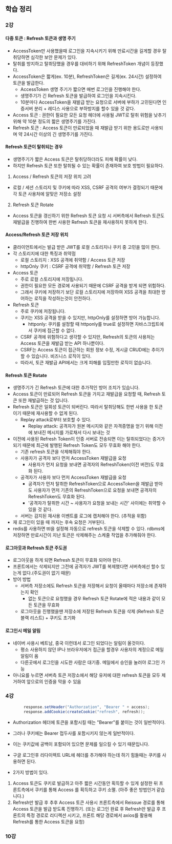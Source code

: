 ## 학습 정리

### 2강
#### 다중 토큰 : Refresh 토큰과 생명 주기
- AccessToken만 사용했을때 로그인을 지속시키기 위해 만료시간을 길게할 경우 탈취당하면 심각한 보안 문제가 있다.
- 탈취를 방지하고 탈취당했을 경우를 대비하기 위해 RefreshToken 개념이 등장했다.
- AccessToken은 짧게(ex. 10분), RefreshToken은 길게(ex. 24시간) 설정하여 토큰을 발급한다.
  - AccessToken 생명 주기가 짧으면 매번 로그인을 진행해야 한다.
  - 생명주기가 긴 Refresh 토큰을 발급하여 로그인을 지속시킨다.
  - 10분마다 AccessToken을 재발급 받는 요청으로 서버에 부하가 고민된다면 인증서버 분리 + 레디스 사용으로 부하방지를 할수 있을 것 같다.
- Access 토큰 : 권한이 필요한 모든 요청 헤더에 사용될 JWT로 탈취 위험을 낮추기 위해 약 10분 정도의 짧은 생명주기를 가진다.
- Refresh 토큰 : Access 토큰이 만료되었을 때 재발급 받기 위한 용도로만 사용되며 약 24시간 이상의 긴 생명주기를 가진다.

#### Refresh 토큰이 탈취되는 경우
- 생명주기가 짧은 Access 토큰은 탈취당하더라도 피해 확률이 낮다.
- 하지만 Refresh 토큰 또한 탈취될 수 있는 확률이 존재하여 보호 방법이 필요하다.
1. Access / Refresh 토큰의 저장 위치 고려
- 로컬 / 세션 스토리지 및 쿠키에 따라 XSS, CSRF 공격의 여부가 결정되기 때문에 각 토큰 사용처에 알맞은 저장소 설정
2. Refresh 토큰 Rotate
- Access 토큰을 갱신하기 위한 Refresh 토큰 요청 시 서버측에서 Refresh 토큰도 재발급을 진행하여 한번 사용한 Refresh 토큰을 재사용하지 못하게 한다.

#### Access/Refresh 토큰 저장 위치
- 클라이언트에서는 발급 받은 JWT를 로컬 스토리지나 쿠키 중 고민을 많이 한다.
- 각 스토리지에 대한 특징과 취약점
  - 로컬 스토리지 : XSS 공격에 취약함 / Access 토큰 저장
  - httpOnly 쿠키 : CSRF 공격에 취약함 / Refresh 토큰 저장
- Access 토큰
  - 주로 로컬 스토리지에 저장됩니다.  
  - 권한이 필요한 모든 경로에 사용되기 때문에 CSRF 공격을 받게 되면 위험하다.
  - 그래서 쿠키에 저장하기 보단 로컬 스토리지에 저장하여 XSS 공격을 최대한 방어하는 로직을 작성하는것이 안전하다.
- Refresh 토큰
  - 주로 쿠키에 저장됩니다.
  - 쿠키는 XSS 공격을 받을 수 있지만, httpOnly를 설정하면 방어 가능합니다.
    - httponly: 쿠키를 설정할 때 httponly를 true로 설정하면 자바스크립트에서 쿠키에 접근할 수 없다.
  - CSRF 공격에 위험하다고 생각할 수 있지만, Refresh의 토큰의 사용처는 Access 토큰을 재발급 받는 API 하나뿐이다.
  - CSRF는 Access 토큰이 접근하는 회원 정보 수정, 게시글 CRUD에는 추이갸할 수 있습니다. 비즈니스 로직이 있다.
  - 따라서, 토큰 재발급 API에서는 크게 피해를 입힐만한 로직이 없습니다.

#### Refresh 토큰 Rotate
- 생명주기가 긴 Refresh 토큰에 대한 추가적인 방어 조치가 있습니다.
- Access 토큰이 만료되어 Refresh 토큰을 가지고 재발급을 요청할 때, Refresh 토큰 또한 재발급하는 것 입니다.
- Refresh 토큰은 일회성 토큰이 되버린다. 따라서 탈취당해도 한번 사용을 한 토큰이기 때문에 재사용할 수 없게 된다.
  - Replay attack로부터 보호할 수 있다.
    - Replay attack: 공격자가 원본 메시지와 같은 자격증명을 얻기 위해 이전에 보내진 메시지를 가로채서 다시 보내는 것 
- 이전에 사용된 Refresh Token이 인증 서버로 전송되면 이는 탈취되었다는 증거가 되기 때문에 최근에 발행된 Refresh Token도 모두 무효화 해야 한다.
  - 기존 refresh 토큰을 삭제해줘야 한다. 
  - 사용자가 공격자 보다 먼저 AccessToken 재발급을 요청
    - 사용자가 먼저 요청을 보내면 공격자의 RefreshToken(이전 버전)도 무효화 된다.
  - 공격자가 사용자 보다 먼저 AccessToken 재발급을 요청
    - 공격자가 먼저 탈취한 RefreshToken으로 AccessToken을 재발급 받아도 사용자가 먼저 기존의 RefreshToken으로 요청을 보내면 공격자의 RefreshToken도 무효화 된다.
    - '공격자가 탈취한 시간 ~ 사용자가 요청을 보내는 시간' 사이에는 취약할 수 있을 것 같다.
  - 서버는 감지된 재사용 이벤트를 로그에 캡처해야 한다. (추적을 위함)
- 재 로그인이 있을 때 까지는 후속 요청은 거부된다.
- redis를 사용하면 ttl을 설정해 자동으로 refresh 토큰을 삭제할 수 있다. rdbms에 저장하면 만료시간이 지난 토큰은 삭제해주는 스케줄 작업을 추가해줘야 한다.

#### 로그아웃과 Refresh 토큰 주도권
- 로그아웃을 하게 되면 Refresh 토큰이 무효화 되어야 한다.
- 프론트에서는 삭제되지만 그전에 공격자가 JWT를 복제했다면 서버측에선 할수 있는게 없다.(주도권이 없기 때문)
- 방어 방법
  - 서버측 저장소에도 Refresh 토큰을 저장해서 요청이 올때마다 저장소에 존재하는지 확인
    - 없는 토큰으로 요청했을 경우 Refresh 토큰 Rotate에 적은 내용과 같이 모든 토큰을 무효화
  - 로그아웃을 진행했을땐 저장소에 저장된 Refresh 토큰을 삭제 (Refresh 토큰 블랙 리스트) + 쿠키도 초기화

#### 로그인시 메일 알림
- 네이버 사용시 베트남, 중국 이런데서 로그인 되었다는 알림이 올것이다.
  - 평소 사용하지 않던 IP나 브라우저에거 접근을 할경우 사용자의 계정으로 메일 알림이 옴
  - 다른곳에서 로그인을 시도한 사람은 대기중. 메일에서 승인을 눌러야 로그인 가능
- 아니요를 누르면 서버측 토큰 저장소에서 해당 유저에 대한 refresh 토큰을 모두 제거하여 앞으로의 인증을 막을 수 있음

### 4강
```java
        response.setHeader("Authorzation", "Bearer " + access);
        response.addCookie(createCookie("refresh", refresh));
```
- Authorization 헤더에 토큰을 포함시킬 때는 "Bearer"를 붙이는 것이 일반적이다.
- 그러나 쿠키에는 Bearer 접두사를 포함시키지 않는게 일반적이다.
- 이는 쿠키값에 공백이 포함되어 있으면 문제를 일으킬 수 있기 때문입니다.

- 구글 로그인후 리다이렉트 URL에 헤더를 추가해야 하는데 하기 힘들때는 쿠키를 사용하면 된다.
- 2가지 방법이 있다.
1. Access 토큰도 쿠키로 발급하고 아주 짧은 시간동안 획득할 수 있게 설정한 뒤 프론트측에서 쿠키를 통해 Access 를 획득하고 쿠키 소멸. (아주 좋은 방법인거 같습니다.)
2. Refresh만 발급 후 추후 Access 토큰 사용시 프론트측에서 Reissue 경로를 통해 Access 토큰을 발급 받도록 진행하기. (또는 로그인 완료 후 Refresh만 발급 후 프론트의 특정 경로로 리디렉션 시키고, 
프론트 해당 경로에서 axios를 활용해 Refresh를 통한 Access 토큰을 요청)

### 10강


